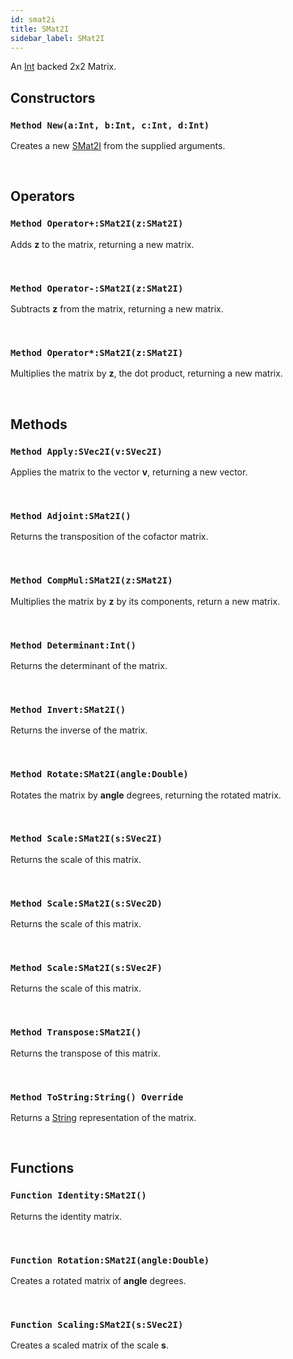 ```yaml
---
id: smat2i
title: SMat2I
sidebar_label: SMat2I
---
```


An [Int](../../../brl/brl.blitz/#int) backed 2x2 Matrix.


## Constructors

### `Method New(a:Int, b:Int, c:Int, d:Int)`

Creates a new [SMat2I](../../../brl/brl.matrix/smat2i) from the supplied arguments.

<br/>

## Operators

### `Method Operator+:SMat2I(z:SMat2I)`

Adds <b>z</b> to the matrix, returning a new matrix.

<br/>

### `Method Operator-:SMat2I(z:SMat2I)`

Subtracts <b>z</b> from the matrix, returning a new matrix.

<br/>

### `Method Operator*:SMat2I(z:SMat2I)`

Multiplies the matrix by <b>z</b>, the dot product, returning a new matrix.

<br/>

## Methods

### `Method Apply:SVec2I(v:SVec2I)`

Applies the matrix to the vector <b>v</b>, returning a new vector.

<br/>

### `Method Adjoint:SMat2I()`

Returns the transposition of the cofactor matrix.

<br/>

### `Method CompMul:SMat2I(z:SMat2I)`

Multiplies the matrix by <b>z</b> by its components, return a new matrix.

<br/>

### `Method Determinant:Int()`

Returns the determinant of the matrix.

<br/>

### `Method Invert:SMat2I()`

Returns the inverse of the matrix.

<br/>

### `Method Rotate:SMat2I(angle:Double)`

Rotates the matrix by <b>angle</b> degrees, returning the rotated matrix.

<br/>

### `Method Scale:SMat2I(s:SVec2I)`

Returns the scale of this matrix.

<br/>

### `Method Scale:SMat2I(s:SVec2D)`

Returns the scale of this matrix.

<br/>

### `Method Scale:SMat2I(s:SVec2F)`

Returns the scale of this matrix.

<br/>

### `Method Transpose:SMat2I()`

Returns the transpose of this matrix.

<br/>

### `Method ToString:String() Override`

Returns a [String](../../../brl/brl.blitz/#string) representation of the matrix.

<br/>

## Functions

### `Function Identity:SMat2I()`

Returns the identity matrix.

<br/>

### `Function Rotation:SMat2I(angle:Double)`

Creates a rotated matrix of <b>angle</b> degrees.

<br/>

### `Function Scaling:SMat2I(s:SVec2I)`

Creates a scaled matrix of the scale <b>s</b>.

<br/>

